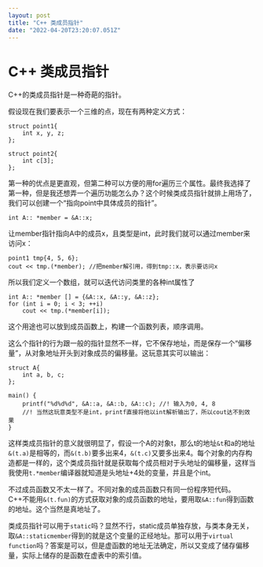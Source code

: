 ```yaml
---
layout: post
title: "C++ 类成员指针"
date: "2022-04-20T23:20:07.051Z"
---
```

C++ 类成员指针
=========

C++的类成员指针是一种奇葩的指针。

假设现在我们要表示一个三维的点，现在有两种定义方式：

    struct point1{
    	int x, y, z;
    };
    
    struct point2{
    	int c[3];
    };
    

第一种的优点是更直观，但第二种可以方便的用for遍历三个属性。最终我选择了第一种，但是我还想弄一个遍历功能怎么办？这个时候类成员指针就排上用场了，我们可以创建一个“指向point中具体成员的指针”。

    int A:: *member = &A::x;
    

让member指针指向A中的成员x，且类型是int，此时我们就可以通过member来访问x：

    point1 tmp{4, 5, 6};
    cout << tmp.(*member); //把member解引用，得到tmp::x，表示要访问x
    

所以我们定义一个数组，就可以迭代访问类里的各种int属性了

    int A:: *member [] = {&A::x, &A::y, &A::z};
    for (int i = 0; i < 3; ++i)
    	cout << tmp.(*member[i]);
    

这个用途也可以放到成员函数上，构建一个函数列表，顺序调用。

这么个指针的行为跟一般的指针显然不一样，它不保存地址，而是保存一个“偏移量”，从对象地址开头到对象成员的偏移量。这玩意其实可以输出：

    struct A{
    	int a, b, c;
    };
    
    main() {
    	printf("%d%d%d", &A::a, &A::b, &A::c); //! 输入为0, 4, 8
    	//! 当然这玩意类型不是int，printf直接将他以int解析输出了，所以cout达不到效果
    }
    

这样类成员指针的意义就很明显了，假设一个A的对象t，那么t的地址`&t`和a的地址`&(t.a)`是相等的，而`&(t.b)`要多出来4，`&(t.c)`又要多出来4。每个对象的内存构造都是一样的，这个类成员指针就是获取每个成员相对于头地址的偏移量，这样当我使用`t.*member`编译器就知道是头地址+4处的变量，并且是个int。

不过成员函数又不太一样了。不同对象的成员函数只有同一份程序短代码。C++不能用`&(t.fun)`的方式获取对象的成员函数的地址，要用取`&A::fun`得到函数的地址。这个当然是真地址了。

类成员指针可以用于`static`吗？显然不行，static成员单独存放，与类本身无关，取`&A::staticmember`得到的就是这个变量的正经地址。那可以用于`virtual function`吗？答案是可以，但是虚函数的地址无法确定，所以又变成了储存偏移量，实际上储存的是函数在虚表中的索引值。